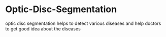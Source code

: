 # Optic-Disc-Segmentation
optic disc segmentation helps to detect various diseases and help doctors to get good idea about the diseases




